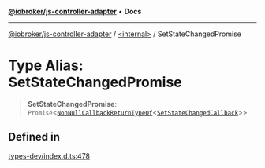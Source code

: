 [**@iobroker/js-controller-adapter**](../../README.md) • **Docs**

***

[@iobroker/js-controller-adapter](../../globals.md) / [\<internal\>](../README.md) / SetStateChangedPromise

# Type Alias: SetStateChangedPromise

> **SetStateChangedPromise**: `Promise`\<[`NonNullCallbackReturnTypeOf`](NonNullCallbackReturnTypeOf.md)\<[`SetStateChangedCallback`](SetStateChangedCallback.md)\>\>

## Defined in

[types-dev/index.d.ts:478](https://github.com/ioBroker/ioBroker.js-controller/blob/b499d83cda369ad8a77cd1584bbda2b5b44bf993/packages/types-dev/index.d.ts#L478)
